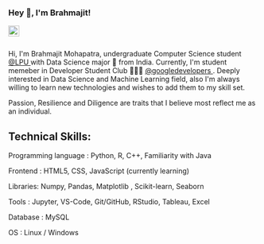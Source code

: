 ### Hey 👋, I'm Brahmajit!

<a href="https://www.linkedin.com/in/brahmajit-mohapatra-730743169/" rel="nofollow">
  <img align="left" alt="Brahmajit's LinkdeIN" width="22px" src="https://camo.githubusercontent.com/d659d2bac00c01b42bffbae84bdc121e828b8fecd5b4949ffa2575f5d9e4a371/68747470733a2f2f63646e2e6a7364656c6976722e6e65742f6e706d2f73696d706c652d69636f6e734076332f69636f6e732f6c696e6b6564696e2e737667" data-canonical-src="https://cdn.jsdelivr.net/npm/simple-icons@v3/icons/linkedin.svg" style="max-width:100%;">
</a>

<br>
</br>

Hi, I'm Brahmajit Mohapatra, undergraduate Computer Science student <a href="https://www.lpu.in/" rel="nofollow">@LPU </a> with Data Science major 🚀 from India. Currently, I'm student memeber in Developer Student Club 🙍🏽‍♂️ <a href="https://developers.google.com/community/dsc?utm_source=devtools" rel="nofollow">@googledevelopers </a>. Deeply interested in Data Science and Machine Learning field, also I'm always willing to learn new technologies and wishes to add them to my skill set.

Passion, Resilience and Diligence are traits that I believe most reflect me as an individual.

## Technical Skills:
Programming language : Python, R, C++, Familiarity with Java

Frontend : HTML5, CSS, JavaScript (currently learning)

Libraries: Numpy, Pandas, Matplotlib , Scikit-learn, Seaborn

Tools : Jupyter, VS-Code, Git/GitHub, RStudio, Tableau, Excel

Database : MySQL

OS : Linux / Windows



